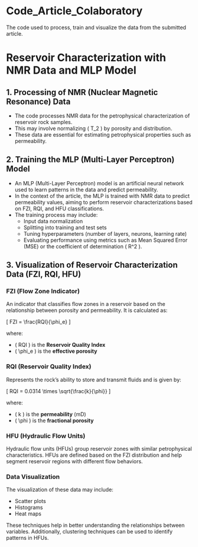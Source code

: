 # Code_Article_Colaboratory
The code used to process, train and visualize the data from the submitted article.

# Reservoir Characterization with NMR Data and MLP Model  

## 1. Processing of NMR (Nuclear Magnetic Resonance) Data  
- The code processes NMR data for the petrophysical characterization of reservoir rock samples.  
- This may involve normalizing \( T_2 \) by porosity and distribution.  
- These data are essential for estimating petrophysical properties such as permeability.  

## 2. Training the MLP (Multi-Layer Perceptron) Model  
- An MLP (Multi-Layer Perceptron) model is an artificial neural network used to learn patterns in the data and predict permeability.  
- In the context of the article, the MLP is trained with NMR data to predict permeability values, aiming to perform reservoir characterizations based on FZI, RQI, and HFU classifications.  
- The training process may include:  
  - Input data normalization  
  - Splitting into training and test sets  
  - Tuning hyperparameters (number of layers, neurons, learning rate)  
  - Evaluating performance using metrics such as Mean Squared Error (MSE) or the coefficient of determination \( R^2 \).  

## 3. Visualization of Reservoir Characterization Data (FZI, RQI, HFU)  
### **FZI (Flow Zone Indicator)**  
An indicator that classifies flow zones in a reservoir based on the relationship between porosity and permeability. It is calculated as:  

\[
FZI = \frac{RQI}{\phi_e}
\]

where:  
- \( RQI \) is the **Reservoir Quality Index**  
- \( \phi_e \) is the **effective porosity**  

### **RQI (Reservoir Quality Index)**  
Represents the rock’s ability to store and transmit fluids and is given by:  

\[
RQI = 0.0314 \times \sqrt{\frac{k}{\phi}}
\]

where:  
- \( k \) is the **permeability** (mD)  
- \( \phi \) is the **fractional porosity**  

### **HFU (Hydraulic Flow Units)**  
Hydraulic flow units (HFUs) group reservoir zones with similar petrophysical characteristics. HFUs are defined based on the FZI distribution and help segment reservoir regions with different flow behaviors.  

### **Data Visualization**  
The visualization of these data may include:  
- Scatter plots  
- Histograms  
- Heat maps  

These techniques help in better understanding the relationships between variables. Additionally, clustering techniques can be used to identify patterns in HFUs.  
